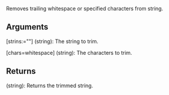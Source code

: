Removes trailing whitespace or specified characters from string.

## Arguments

[strins:=""] (string): The string to trim.

[chars=whitespace] (string): The characters to trim.


## Returns

(string): Returns the trimmed string.
